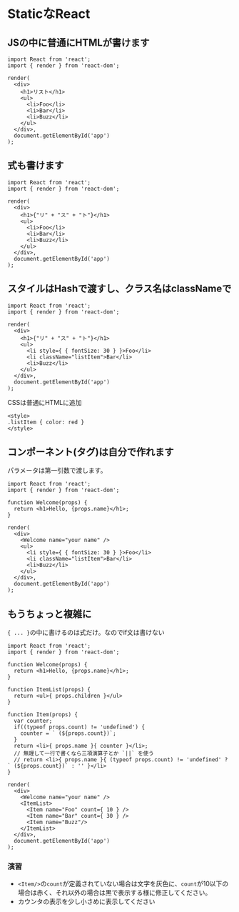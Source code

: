 # StaticなReact

## JSの中に普通にHTMLが書けます
```
import React from 'react';
import { render } from 'react-dom';

render(
  <div>
    <h1>リスト</h1>
    <ul>
      <li>Foo</li>
      <li>Bar</li>
      <li>Buzz</li>
    </ul>
  </div>,
  document.getElementById('app')
);
```

## 式も書けます
```
import React from 'react';
import { render } from 'react-dom';

render(
  <div>
    <h1>{"リ" + "ス" + "ト"}</h1>
    <ul>
      <li>Foo</li>
      <li>Bar</li>
      <li>Buzz</li>
    </ul>
  </div>,
  document.getElementById('app')
);
```

## スタイルはHashで渡すし、クラス名はclassNameで
```
import React from 'react';
import { render } from 'react-dom';

render(
  <div>
    <h1>{"リ" + "ス" + "ト"}</h1>
    <ul>
      <li style={ { fontSize: 30 } }>Foo</li>
      <li className="listItem">Bar</li>
      <li>Buzz</li>
    </ul>
  </div>,
  document.getElementById('app')
);
```

CSSは普通にHTMLに追加

```
<style>
.listItem { color: red }
</style>
```

## コンポーネント(タグ)は自分で作れます

パラメータは第一引数で渡します。

```
import React from 'react';
import { render } from 'react-dom';

function Welcome(props) {
  return <h1>Hello, {props.name}</h1>;
}

render(
  <div>
    <Welcome name="your name" />
    <ul>
      <li style={ { fontSize: 30 } }>Foo</li>
      <li className="listItem">Bar</li>
      <li>Buzz</li>
    </ul>
  </div>,
  document.getElementById('app')
);
```

## もうちょっと複雑に

`{ ... }`の中に書けるのは式だけ。なのでif文は書けない

```
import React from 'react';
import { render } from 'react-dom';

function Welcome(props) {
  return <h1>Hello, {props.name}</h1>;
}

function ItemList(props) {
  return <ul>{ props.children }</ul>
}

function Item(props) {
  var counter;
  if((typeof props.count) != 'undefined') {
    counter = ` (${props.count})`;
  }
  return <li>{ props.name }{ counter }</li>;
  // 無理して一行で書くなら三項演算子とか `||` を使う
  // return <li>{ props.name }{ (typeof props.count) != 'undefined' ? ` (${props.count})` : '' }</li>
}

render(
  <div>
    <Welcome name="your name" />
    <ItemList>
      <Item name="Foo" count={ 10 } />
      <Item name="Bar" count={ 30 } />
      <Item name="Buzz"/>
    </ItemList>
  </div>,
  document.getElementById('app')
);
```

### 演習

- `<Item/>`の`count`が定義されていない場合は文字を灰色に、`count`が10以下の場合は赤く、それ以外の場合は黒で表示する様に修正してください。
- カウンタの表示を少し小さめに表示してください



